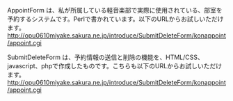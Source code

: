 AppointForm は、私が所属している軽音楽部で実際に使用されている、部室を予約するシステムです。Perlで書かれています。以下のURLからお試しいただけます。  
<http://opu0610miyake.sakura.ne.jp/introduce/SubmitDeleteForm/konappoint/appoint.cgi>

SubmitDeleteForm は、予約情報の送信と削除の機能を、HTML/CSS、javascript、phpで作成したものです。こちらも以下のURLからお試しいただけます。  
<http://opu0610miyake.sakura.ne.jp/introduce/SubmitDeleteForm/konappoint/appoint.cgi>